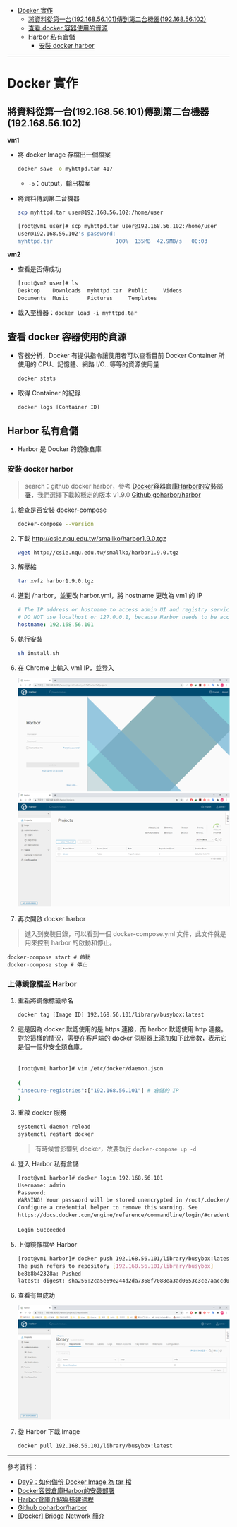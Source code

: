 * [Docker 實作]()
    - [將資料從第一台(192.168.56.101)傳到第二台機器(192.168.56.102)]()
    - [查看 docker 容器使用的資源]()
    - [Harbor 私有倉儲]()
        - [安裝 docker harbor]()

---
# Docker 實作
## 將資料從第一台(192.168.56.101)傳到第二台機器(192.168.56.102)
**vm1**
* 將 docker Image 存檔出一個檔案

    ```sh
    docker save -o myhttpd.tar 417
    ```
    - `-o`：output，輸出檔案
* 將資料傳到第二台機器
    
    ```sh
    scp myhttpd.tar user@192.168.56.102:/home/user
    ```

    ```sh
    [root@vm1 user]# scp myhttpd.tar user@192.168.56.102:/home/user
    user@192.168.56.102's password:
    myhttpd.tar                    100%  135MB  42.9MB/s   00:03
    ```
**vm2**
* 查看是否傳成功
    ```sh
    [root@vm2 user]# ls
    Desktop    Downloads  myhttpd.tar  Public     Videos
    Documents  Music      Pictures     Templates
    ```
* 載入至機器：`docker load -i myhttpd.tar`
## 查看 docker 容器使用的資源
* 容器分析，Docker 有提供指令讓使用者可以查看目前 Docker Container 所使用的 CPU、記憶體、網路 I/O...等等的資源使用量

    ```sh
    docker stats
    ```
* 取得 Container 的紀錄
    ```sh
    docker logs [Container ID]
    ```
## Harbor 私有倉儲
* Harbor 是 Docker 的鏡像倉庫
### 安裝 docker harbor
> search：github docker harbor，參考 [Docker容器倉庫Harbor的安裝部署](https://kknews.cc/zh-tw/code/5n9poj6.html)，我們選擇下載較穩定的版本 v1.9.0 [Github goharbor/harbor](https://github.com/goharbor/harbor/releases/tag/v1.9.0)

1. 檢查是否安裝 docker-compose

    ```sh
    docker-compose --version
    ```
2. 下載 http://csie.nqu.edu.tw/smallko/harbor1.9.0.tgz

    ```sh
    wget http://csie.nqu.edu.tw/smallko/harbor1.9.0.tgz
    ```
3. 解壓縮

    ```sh
    tar xvfz harbor1.9.0.tgz
    ```
4. 進到 /harbor，並更改 harbor.yml，將 hostname 更改為 vm1 的 IP

    ```yml
    # The IP address or hostname to access admin UI and registry service.
    # DO NOT use localhost or 127.0.0.1, because Harbor needs to be accessed by external clients.
    hostname: 192.168.56.101
    ```
5. 執行安裝

    ```sh
    sh install.sh
    ```
6. 在 Chrome 上輸入 vm1 IP，並登入

    ![](Image/W4-20201006/harbor.PNG)
    ![](Image/W4-20201006/Login.PNG)

7. 再次開啟 docker harbor
> 進入到安裝目錄，可以看到一個 docker-compose.yml 文件，此文件就是用來控制 harbor 的啟動和停止。
    
    docker-compose start # 啟動
    docker-compose stop # 停止
    
### 上傳鏡像檔至 Harbor
1. 重新將鏡像標籤命名

    ```sh
    docker tag [Image ID] 192.168.56.101/library/busybox:latest
    ```
2. 這是因為 docker 默認使用的是 https 連接，而 harbor 默認使用 http 連接。對於這樣的情況，需要在客戶端的 docker 伺服器上添加如下此參數，表示它是個一個非安全類倉庫。

    ```sh
    
    [root@vm1 harbor]# vim /etc/docker/daemon.json

    {
    "insecure-registries":["192.168.56.101"] # 倉儲的 IP
    }

    ```
3. 重啟 docker 服務

    ```sh
    systemctl daemon-reload
    systemctl restart docker
    ```
    > 有時候會影響到 docker，故要執行 `docker-compose up -d`

4. 登入 Harbor 私有倉儲  

    ```sh
    [root@vm1 harbor]# docker login 192.168.56.101
    Username: admin
    Password:
    WARNING! Your password will be stored unencrypted in /root/.docker/config.json.
    Configure a credential helper to remove this warning. See
    https://docs.docker.com/engine/reference/commandline/login/#credentials-store

    Login Succeeded
    ```
5. 上傳鏡像檔至 Harbor

    ```sh
    [root@vm1 harbor]# docker push 192.168.56.101/library/busybox:latest
    The push refers to repository [192.168.56.101/library/busybox]
    be8b8b42328a: Pushed
    latest: digest: sha256:2ca5e69e244d2da7368f7088ea3ad0653c3ce7aaccd0b8823d11b0d5de956002 size: 527
    ```
6. 查看有無成功

    ![](Image/W4-20201006/push.PNG)

7. 從 Harbor 下載 Image

    ```sh
    docker pull 192.168.56.101/library/busybox:latest
    ```

---
參考資料：
- [Day9：如何備份 Docker Image 為 tar 檔](https://ithelp.ithome.com.tw/articles/10191387)
- [Docker容器倉庫Harbor的安裝部署](https://kknews.cc/zh-tw/code/5n9poj6.html)
- [Harbor倉庫介紹與搭建過程](https://www.itread01.com/content/1526620986.html)
- [Github goharbor/harbor](https://github.com/goharbor/harbor/releases/tag/v1.9.0)
- [[Docker] Bridge Network 簡介](https://godleon.github.io/blog/Docker/docker-network-bridge/)